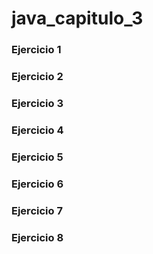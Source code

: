 # java_capitulo_3

### Ejercicio 1


### Ejercicio 2

### Ejercicio 3

### Ejercicio 4


### Ejercicio 5


### Ejercicio 6


### Ejercicio 7


### Ejercicio 8



